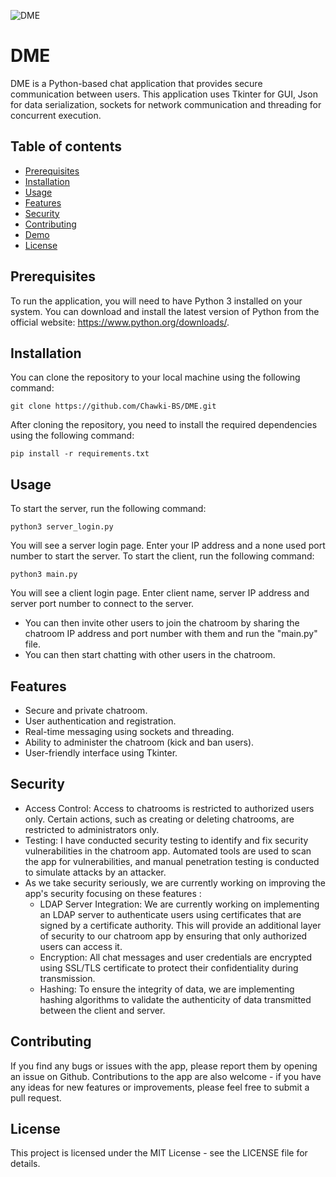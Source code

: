 ![DME](https://user-images.githubusercontent.com/86046707/227709873-9e1dc9f8-5ed0-4ccf-800f-195f3c9b9ee1.png)
# DME
DME is a Python-based chat application that provides secure communication between users. This application uses Tkinter for GUI, Json for data serialization, sockets for network communication and threading for concurrent execution.

## Table of contents
- [Prerequisites](#prerequisites)
- [Installation](#installation)
- [Usage](#usage)
- [Features](#features)
- [Security](#security)
- [Contributing](#contributing)
- [Demo](#demo)
- [License](#license)

## Prerequisites
To run the application, you will need to have Python 3 installed on your system. You can download and install the latest version of Python from the official website: https://www.python.org/downloads/.

## Installation
You can clone the repository to your local machine using the following command:
```
git clone https://github.com/Chawki-BS/DME.git
```
After cloning the repository, you need to install the required dependencies using the following command:
```
pip install -r requirements.txt
```

## Usage
To start the server, run the following command:
```
python3 server_login.py
```
You will see a server login page. Enter your IP address and a none used port number to start the server. 
To start the client, run the following command:
```
python3 main.py
```
You will see a client login page. Enter client name, server IP address and server port number to connect to the server.
- You can then invite other users to join the chatroom by sharing the chatroom IP address and port number with them and run the "main.py" file.
- You can then start chatting with other users in the chatroom.

## Features
- Secure and private chatroom.
- User authentication and registration.
- Real-time messaging using sockets and threading.
- Ability to administer the chatroom (kick and ban users).
- User-friendly interface using Tkinter.

## Security
- Access Control: Access to chatrooms is restricted to authorized users only. Certain actions, such as creating or deleting chatrooms, are restricted to administrators only.
- Testing: I have conducted security testing to identify and fix security vulnerabilities in the chatroom app. Automated tools are used to scan the app for vulnerabilities, and manual penetration testing is conducted to simulate attacks by an attacker.
- As we take security seriously, we are currently working on improving the app's security focusing on these features :
  - LDAP Server Integration: We are currently working on implementing an LDAP server to authenticate users using certificates that are signed by a certificate authority. This will provide an additional layer of security to our chatroom app by ensuring that only authorized users can access it.
  - Encryption: All chat messages and user credentials are encrypted using SSL/TLS certificate to protect their confidentiality during transmission.
  - Hashing: To ensure the integrity of data, we are implementing hashing algorithms to validate the authenticity of data transmitted between the client and server.

## Contributing 
If you find any bugs or issues with the app, please report them by opening an issue on Github. Contributions to the app are also welcome - if you have any ideas for new features or improvements, please feel free to submit a pull request.

## License 
This project is licensed under the MIT License - see the LICENSE file for details.
